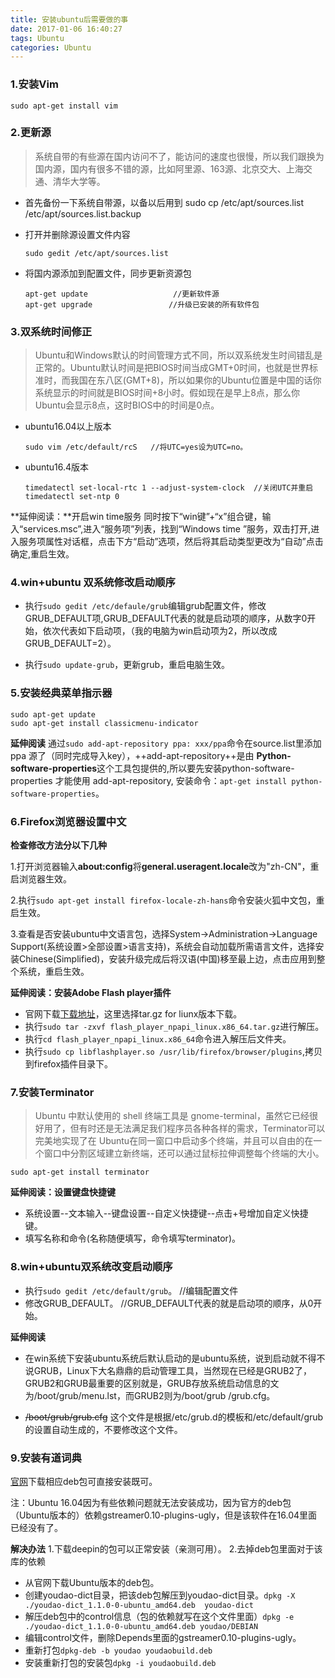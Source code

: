 ```yaml
---
title: 安装ubuntu后需要做的事
date: 2017-01-06 16:40:27
tags: Ubuntu
categories: Ubuntu
---
```


### 1.安装Vim

	sudo apt-get install vim

<!--more-->

### 2.更新源

> 系统自带的有些源在国内访问不了，能访问的速度也很慢，所以我们跟换为国内源，国内有很多不错的源，比如阿里源、163源、北京交大、上海交通、清华大学等。

+ 首先备份一下系统自带源，以备以后用到
  	sudo cp /etc/apt/sources.list  /etc/apt/sources.list.backup

+ 打开并删除源设置文件内容

      sudo gedit /etc/apt/sources.list

+ 将国内源添加到配置文件，同步更新资源包

	  apt-get update                   //更新软件源
	  apt-get upgrade                 //升级已安装的所有软件包

### 3.双系统时间修正

> Ubuntu和Windows默认的时间管理方式不同，所以双系统发生时间错乱是正常的。Ubuntu默认时间是把BIOS时间当成GMT+0时间，也就是世界标准时，而我国在东八区(GMT+8)，所以如果你的Ubuntu位置是中国的话你系统显示的时间就是BIOS时间+8小时。假如现在是早上8点，那么你Ubuntu会显示8点，这时BIOS中的时间是0点。

+ ubuntu16.04以上版本

	  sudo vim /etc/default/rcS   //将UTC=yes设为UTC=no。

+ ubuntu16.4版本

	  timedatectl set-local-rtc 1 --adjust-system-clock  //关闭UTC并重启
      timedatectl set-ntp 0

**延伸阅读：**开启win time服务
同时按下“win键”+“x”组合键，输入“services.msc”,进入“服务项”列表，找到“Windows time ”服务，双击打开,进入服务项属性对话框，点击下方“启动”选项，然后将其启动类型更改为“自动”点击确定,重启生效。

### 4.win+ubuntu 双系统修改启动顺序

+ 执行`sudo gedit /etc/defaule/grub`编辑grub配置文件，修改GRUB_DEFAULT项,GRUB_DEFAULT代表的就是启动项的顺序，从数字0开始，依次代表如下启动项，（我的电脑为win启动项为2，所以改成 GRUB_DEFAULT=2）。

+ 执行`sudo update-grub`，更新grub，重启电脑生效。

### 5.安装经典菜单指示器

	sudo apt-get update
	sudo apt-get install classicmenu-indicator

**延伸阅读**
通过`sudo add-apt-repository ppa: xxx/ppa`命令在source.list里添加 ppa 源了（同时完成导入key），++add-apt-repository++是由 **Python-software-properties**这个工具包提供的,所以要先安装python-software-properties 才能使用 add-apt-repository,
安装命令：`apt-get install python-software-properties`。

### 6.Firefox浏览器设置中文

**检查修改方法分以下几种**

1.打开浏览器输入**about:config**将**general.useragent.locale**改为"zh-CN"，重启浏览器生效。

2.执行`sudo apt-get install firefox-locale-zh-hans`命令安装火狐中文包，重启生效。

3.查看是否安装ubuntu中文语言包，选择System->Administration->Language Support(系统设置>全部设置>语言支持)，系统会自动加载所需语言文件，选择安装Chinese(Simplified)，安装升级完成后将汉语(中国)移至最上边，点击应用到整个系统，重启生效。

**延伸阅读：安装Adobe Flash player插件**
+ 官网下载[下载地址](https://get.adobe.com/flashplayer)，这里选择tar.gz for liunx版本下载。
+ 执行`sudo tar -zxvf flash_player_npapi_linux.x86_64.tar.gz`进行解压。
+ 执行`cd flash_player_npapi_linux.x86_64`命令进入解压后文件夹。
+ 执行`sudo cp libflashplayer.so /usr/lib/firefox/browser/plugins`,拷贝到firefox插件目录下。

### 7.安装Terminator

> Ubuntu 中默认使用的 shell 终端工具是 gnome-terminal，虽然它已经很好用了，但有时还是无法满足我们程序员各种各样的需求，Terminator可以完美地实现了在 Ubuntu在同一窗口中启动多个终端，并且可以自由的在一个窗口中分割区域建立新终端，还可以通过鼠标拉伸调整每个终端的大小。

	sudo apt-get install terminator

**延伸阅读：设置键盘快捷键**
+ 系统设置--文本输入--键盘设置--自定义快捷键--点击+号增加自定义快捷键。
+ 填写名称和命令(名称随便填写，命令填写terminator)。


### 8.win+ubuntu双系统改变启动顺序

+ 执行`sudo gedit /etc/default/grub`。  //编辑配置文件
+ 修改GRUB_DEFAULT。  //GRUB_DEFAULT代表的就是启动项的顺序，从0开始。

**延伸阅读**

+ 在win系统下安装ubuntu系统后默认启动的是ubuntu系统，说到启动就不得不说GRUB，Linux下大名鼎鼎的启动管理工具，当然现在已经是GRUB2了，GRUB2和GRUB最重要的区别就是，GRUB存放系统启动信息的文为/boot/grub/menu.lst，而GRUB2则为/boot/grub /grub.cfg。

+ ~~/boot/grub/grub.cfg~~ 这个文件是根据/etc/grub.d的模板和/etc/default/grub的设置自动生成的，不要修改这个文件。

### 9.安装有道词典

[官网](http://cidian.youdao.com/multi.html?vendor=fanyiweb)下载相应deb包可直接安装既可。

注：Ubuntu 16.04因为有些依赖问题就无法安装成功，因为官方的deb包（Ubuntu版本的）依赖gstreamer0.10-plugins-ugly，但是该软件在16.04里面已经没有了。

**解决办法**
1.下载deepin的包可以正常安装（亲测可用）。
2.去掉deb包里面对于该库的依赖

+ 从官网下载Ubuntu版本的deb包。
+ 创建youdao-dict目录，把该deb包解压到youdao-dict目录。`dpkg -X ./youdao-dict_1.1.0-0-ubuntu_amd64.deb  youdao-dict`
+ 解压deb包中的control信息（包的依赖就写在这个文件里面）`dpkg -e ./youdao-dict_1.1.0-0-ubuntu_amd64.deb youdao/DEBIAN`
+ 编辑control文件，删除Depends里面的gstreamer0.10-plugins-ugly。
+ 重新打包`dpkg-deb -b youdao youdaobuild.deb`
+ 安装重新打包的安装包`dpkg -i youdaobuild.deb`



